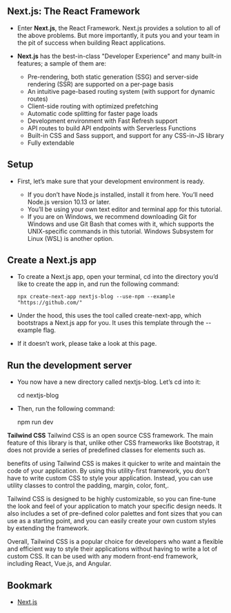 ## Next.js: The React Framework
* Enter **Next.js**, the React Framework. Next.js provides a solution to all of the above problems. But more importantly, it puts you and your team in the pit of success when building React applications.

* **Next.js** has the best-in-class "Developer Experience" and many built-in features; a sample of them are:

  * Pre-rendering, both static generation (SSG) and server-side rendering (SSR) are supported on a per-page basis
  * An intuitive page-based routing system (with support for dynamic routes)
  * Client-side routing with optimized prefetching
  * Automatic code splitting for faster page loads
  * Development environment with Fast Refresh support
  * API routes to build API endpoints with Serverless Functions
  * Built-in CSS and Sass support, and support for any CSS-in-JS library
  * Fully extendable
## Setup
* First, let’s make sure that your development environment is ready.

  * If you don’t have Node.js installed, install it from here. You’ll need Node.js version 10.13 or later.
  * You’ll be using your own text editor and terminal app for this tutorial.
  * If you are on Windows, we recommend downloading Git for Windows and use Git Bash that comes with it, which supports the UNIX-specific commands in this tutorial. Windows Subsystem for Linux (WSL) is another option.
## Create a Next.js app
* To create a Next.js app, open your terminal, cd into the directory you’d like to create the app in, and run the following command:

      npx create-next-app nextjs-blog --use-npm --example "https://github.com/"
* Under the hood, this uses the tool called create-next-app, which bootstraps a Next.js app for you. It uses this template through the --example flag.

* If it doesn’t work, please take a look at this page.

## Run the development server
* You now have a new directory called nextjs-blog. Let’s cd into it:

    cd nextjs-blog
* Then, run the following command:

    npm run dev

**Tailwind CSS** Tailwind CSS is an open source CSS framework. The main feature of this library is that, unlike other CSS frameworks like Bootstrap, it does not provide a series of predefined classes for elements such as.

 benefits of using Tailwind CSS is  makes it quicker to write and maintain the code of your application. By using this utility-first framework, you don't have to write custom CSS to style your application. Instead, you can use utility classes to control the padding, margin, color, font,.

Tailwind CSS is designed to be highly customizable, so you can fine-tune the look and feel of your application to match your specific design needs. It also includes a set of pre-defined color palettes and font sizes that you can use as a starting point, and you can easily create your own custom styles by extending the framework.

Overall, Tailwind CSS is a popular choice for developers who want a flexible and efficient way to style their applications without having to write a lot of custom CSS. It can be used with any modern front-end framework, including React, Vue.js, and Angular.

## Bookmark

- [ Next.js ](https://nextjs.org/learn/basics/create-nextjs-app)
